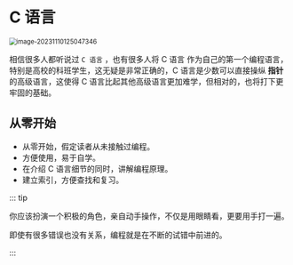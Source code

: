 # C 语言

<img src="http://niu.ochiamalu.xyz/image-20231110125047346.png" alt="image-20231110125047346" style="zoom:80%;margin:0 auto" />

相信很多人都听说过 `C 语言` ，也有很多人将 C 语言 作为自己的第一个编程语言，特别是高校的科班学生，这无疑是非常正确的，C
语言是少数可以直接操纵 **指针** 的高级语言，这使得 C 语言比起其他高级语言更加难学，但相对的，也将打下更牢固的基础。

## 从零开始

- 从零开始，假定读者从未接触过编程。
- 方便使用，易于自学。
- 在介绍 C 语言细节的同时，讲解编程原理。
- 建立索引，方便查找和复习。

::: tip

你应该扮演一个积极的角色，亲自动手操作，不仅是用眼睛看，更要用手打一遍。

即使有很多错误也没有关系，编程就是在不断的试错中前进的。

:::
